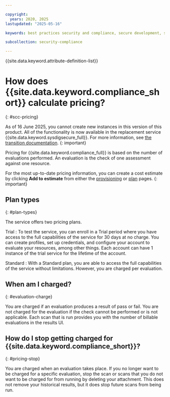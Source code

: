 ```yaml
---

copyright:
  years: 2020, 2025
lastupdated: "2025-05-16"

keywords: best practices security and compliance, secure development, security strategy, governance

subcollection: security-compliance

---
```


{{site.data.keyword.attribute-definition-list}}

# How does {{site.data.keyword.compliance_short}} calculate pricing?
{: #scc-pricing}


As of 16 June 2025, you cannot create new instances in this version of this product. All of the functionality is now available in the replacement service {{site.data.keyword.sysdigsecure_full}}. For more information, see [the transition documentation](/docs/security-compliance?topic=security-compliance-scc-transition). 
{: important}


Pricing for {{site.data.keyword.compliance_full}} is based on the number of evaluations performed. An evaluation is the check of one assessment against one resource.


For the most up-to-date pricing information, you can create a cost estimate by clicking **Add to estimate** from either the [provisioning](/catalog/services/security-and-compliance-center) or [plan](/security-compliance/plan) pages.
{: important}


## Plan types
{: #plan-types}

The service offers two pricing plans.

Trial
:   To test the service, you can enroll in a Trial period where you have access to the full capabilities of the service for 30 days at no charge. You can create profiles, set up credentials, and configure your account to evaluate your resources, among other things. Each account can have 1 instance of the trial service for the lifetime of the account.

Standard
:   With a Standard plan, you are able to access the full capabilities of the service without limitations. However, you are charged per evaluation.


## When am I charged?
{: #evaluation-charge}

You are charged if an evaluation produces a result of pass or fail. You are not charged for the evaluation if the check cannot be performed or is not applicable. Each scan that is run provides you with the number of billable evaluations in the results UI.

## How do I stop getting charged for {{site.data.keyword.compliance_short}}?
{: #pricing-stop}

You are charged when an evaluation takes place. If you no longer want to be charged for a specific evaluation, stop the scan or scans that you do not want to be charged for from running by deleting your attachment. This does not remove your historical results, but it does stop future scans from being run.
